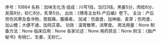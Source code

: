 序号：10864
名称：加味生化汤
组成：川芎1钱，当归3钱，黑姜5分，肉桂8分，吴萸8分，砂仁8分，炙草5分。
出处：《傅青主女科·产后编》卷下。
主治：产后劳伤风寒及食冷物，胃脘痛，腹痛者。
加减：伤面食，加神曲、麦芽；伤肉食，加山楂；大便不通，加肉苁蓉。
功效：温胃散寒，消寒食。
用法用量：None
制备方法：None
临床应用：None
各家论述：None
用药禁忌：None
附注：《胎产秘书》有桃仁、生姜，无砂仁。
